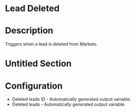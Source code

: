﻿# Lead Deleted

# Description

Triggers when a lead is deleted from Marketo.

# Untitled Section

# Configuration







* Deleted leads ID - Automatically generated output variable.
* Deleted leads - Automatically generated output variable.
